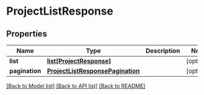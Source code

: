 # ProjectListResponse

## Properties
Name | Type | Description | Notes
------------ | ------------- | ------------- | -------------
**list** | [**list[ProjectResponse]**](ProjectResponse.md) |  | [optional] 
**pagination** | [**ProjectListResponsePagination**](ProjectListResponsePagination.md) |  | [optional] 

[[Back to Model list]](../README.md#documentation-for-models) [[Back to API list]](../README.md#documentation-for-api-endpoints) [[Back to README]](../README.md)

